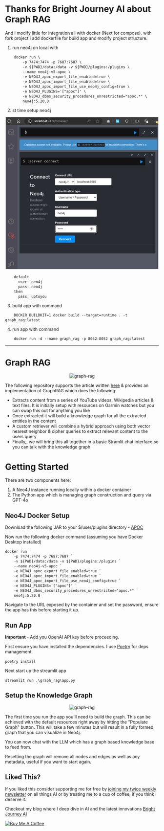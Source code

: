 # Thanks for Bright Journey AI about Graph RAG

And I modify little for integration all with docker (Next for compose).
with fork project I add dockerfile for build app and modify project structure.

1. run neo4j on local with
```
    docker run \
        -p 7474:7474 -p 7687:7687 \
        -v ${PWD}/data:/data -v ${PWD}/plugins:/plugins \
        --name neo4j-v5-apoc \
        -e NEO4J_apoc_export_file_enabled=true \
        -e NEO4J_apoc_import_file_enabled=true \
        -e NEO4J_apoc_import_file_use_neo4j_config=true \
        -e NEO4J_PLUGINS='["apoc"]' \
        -e NEO4J_dbms_security_procedures_unrestricted="apoc.*" \
        neo4j:5.20.0
```
2. st time setup neo4j
<p align="center">
  <img src="graph_rag\images\graph-rag-setup-neo4j.png" alt="graph-rag" width="500"/>
</p>

```
    default
      user: neo4j
      pass: neo4j
    then
      pass: uptoyou
```
3. build app with command
```
    DOCKER_BUILDKIT=1 docker build --target=runtime . -t graph_rag:latest
```
4. run app with command
```
    docker run -d --name graph_rag -p 8052:8052 graph_rag:latest
```
---
# Graph RAG
<p align="center">
  <img src="graph_rag\images\graph-rag-ui.png" alt="graph-rag" width="500"/>
</p>

The following repository supports the article written [here](https://medium.com/@markmikeobrien/build-graphrag-using-streamlit-langchain-neo4j-gpt-4o-b0d1e938016e) & provides an implementation of GraphRAG which does the following:
- Extracts content from a series of YouTube videos, Wikipedia articles & text files. It is initially setup with resources on Garmin watches but you can swap this out for anything you like
- Once extracted it will build a knowledge graph for all the extracted entities in the content
- A custom retriever will combine a hybrid approach using both vector nearest neighbor & cipher queries to extract relevant content to the users query
- Finally,, we will bring this all together in a basic Stramlit chat interface so you can talk with the knowledge graph

# Getting Started
There are two components here:
1. A Neo4J instance running locally within a docker container
2. The Python app which is managing graph construction and query via GPT-4o

## Neo4J Docker Setup
Download the following JAR to your $/user/plugins directory - [APOC](https://github.com/neo4j/apoc/releases/tag/5.20.0)

Now run the following docker command (assuming you have Docker Desktop installed)
```
docker run `
    -p 7474:7474 -p 7687:7687 `
    -v ${PWD}/data:/data -v ${PWD}/plugins:/plugins `
    --name neo4j-v5-apoc `
    -e NEO4J_apoc_export_file_enabled=true `
    -e NEO4J_apoc_import_file_enabled=true `
    -e NEO4J_apoc_import_file_use_neo4j_config=true `
    -e NEO4J_PLUGINS='["apoc"]' `
    -e NEO4J_dbms_security_procedures_unrestricted="apoc.*" `
    neo4j:5.20.0
```

Navigate to the URL exposed by the container and set the password, ensure the app has this before starting it up.

## Run App
**Important** - Add you OpenAI API key before proceeding.

First ensure you have installed the dependencies. I use [Poetry](https://python-poetry.org/) for deps management.

`poetry install`

Next start up the streamlit app

`streamlit run .\graph_rag\app.py`

## Setup the Knowledge Graph
<p align="center">
  <img src="graph_rag\images\graph-rag-build.png" alt="graph-rag" width="500"/>
</p>

The first time you run the app you'll need to build the graph. This can be achieved with the default resources right away by hitting the "Populate Graph" button. This will take a few minutes but will result in a fully formed graph that you can visualize in Neo4j.

You can now chat with the LLM which has a graph based knowledge base to feed from.

Resetting the graph will remove all nodes and edges as well as any metadata, useful if you want to start again.

## Liked This?
If you liked this consider supporting me for free by [joining my twice weekly newsletter](https://bit.ly/45lG2pR) on all things AI or by treating me to a cup of coffee, if you think I deserve it.

Checkout my blog where I deep dive in AI and the latest innovations [Bright Journey AI](https://brightjourneyai.com/)

<a href="https://buymeacoffee.com/brightjourneyai" target="_blank"><img src="https://cdn.buymeacoffee.com/buttons/default-orange.png" alt="Buy Me A Coffee" height="41" width="174"></a>